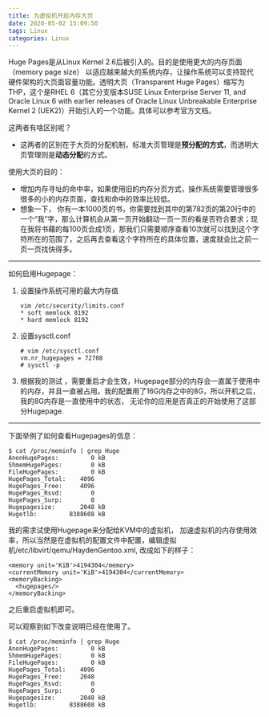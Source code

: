 ```yaml
---
title: 为虚拟机开启内存大页
date: 2020-05-02 15:09:50
tags: Linux
categories: Linux
---
```


Huge Pages是从Linux Kernel 2.6后被引入的。目的是使用更大的内存页面（memory page size） 以适应越来越大的系统内存，让操作系统可以支持现代硬件架构的大页面容量功能。透明大页（Transparent Huge Pages）缩写为THP，这个是RHEL 6（其它分支版本SUSE Linux Enterprise Server 11, and Oracle Linux 6 with earlier releases of Oracle Linux Unbreakable Enterprise Kernel 2 (UEK2)）开始引入的一个功能。具体可以参考官方文档。

<!-- more -->

这两者有啥区别呢？

- 这两者的区别在于大页的分配机制，标准大页管理是**预分配的方式**，而透明大页管理则是**动态分配**的方式。  

使用大页的目的：

- 增加内存寻址的命中率，如果使用旧的内存分页方式，操作系统需要管理很多很多的小的内存页面，查找和命中的效率比较低。
- 想象一下， 你有一本1000页的书，你需要找到其中的第782页的第20行中的一个“我”字，那么计算机会从第一页开始翻动一页一页的看是否符合要求；现在我将书藉的每100页合成1页，那我们只需要顺序查看10次就可以找到这个字符所在的范围了，之后再去查看这个字符所在的具体位置，速度就会比之前一页一页找快得多。



------

如何启用Hugepage：

1. 设置操作系统可用的最大内存值

   ```
   vim /etc/security/limits.conf
   * soft memlock 8192
   * hard memlock 8192
   ```

2. 设置sysctl.conf

   ```
   # vim /etc/sysctl.conf
   vm.nr_hugepages = 72708
   # sysctl -p
   ```

3. 根据我的测试 ，需要重启才会生效，Hugepage部分的内存会一直属于使用中的内存，并且一直被占用。我的配置用了16G内存之中的8G，所以开机之后，我的8G内存是一直使用中的状态， 无论你的应用是否真正的开始使用了这部分Hugepage.

------

下面举例了如何查看Hugepages的信息：

```
$ cat /proc/meminfo | grep Huge
AnonHugePages:         0 kB
ShmemHugePages:        0 kB
FileHugePages:         0 kB
HugePages_Total:    4096
HugePages_Free:     4096
HugePages_Rsvd:        0
HugePages_Surp:        0
Hugepagesize:       2048 kB
Hugetlb:         8388608 kB
```

我的需求试使用Hugepage来分配给KVM中的虚拟机， 加速虚拟机的内存使用效率，所以当然是在虚拟机的配置文件中配置，编辑虚拟机/etc/libvirt/qemu/HaydenGentoo.xml, 改成如下的样子：

```
<memory unit='KiB'>4194304</memory>
<currentMemory unit='KiB'>4194304</currentMemory>
<memoryBacking>
  <hugepages/>
</memoryBacking>
```

之后重启虚拟机即可。

可以观察到如下改变说明已经在使用了。

```
$ cat /proc/meminfo | grep Huge    
AnonHugePages:         0 kB
ShmemHugePages:        0 kB
FileHugePages:         0 kB
HugePages_Total:    4096
HugePages_Free:     2048
HugePages_Rsvd:        0
HugePages_Surp:        0
Hugepagesize:       2048 kB
Hugetlb:         8388608 kB
```